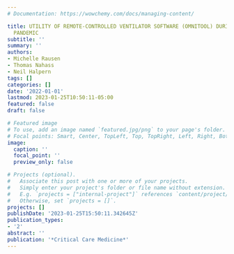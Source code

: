 ```yaml
---
# Documentation: https://wowchemy.com/docs/managing-content/

title: UTILITY OF REMOTE-CONTROLLED VENTILATOR SOFTWARE (OMNITOOL) DURING THE COVID-19
  PANDEMIC
subtitle: ''
summary: ''
authors:
- Michelle Rausen
- Thomas Nahass
- Neil Halpern
tags: []
categories: []
date: '2022-01-01'
lastmod: 2023-01-25T10:50:11-05:00
featured: false
draft: false

# Featured image
# To use, add an image named `featured.jpg/png` to your page's folder.
# Focal points: Smart, Center, TopLeft, Top, TopRight, Left, Right, BottomLeft, Bottom, BottomRight.
image:
  caption: ''
  focal_point: ''
  preview_only: false

# Projects (optional).
#   Associate this post with one or more of your projects.
#   Simply enter your project's folder or file name without extension.
#   E.g. `projects = ["internal-project"]` references `content/project/deep-learning/index.md`.
#   Otherwise, set `projects = []`.
projects: []
publishDate: '2023-01-25T15:50:11.342645Z'
publication_types:
- '2'
abstract: ''
publication: '*Critical Care Medicine*'
---
```

